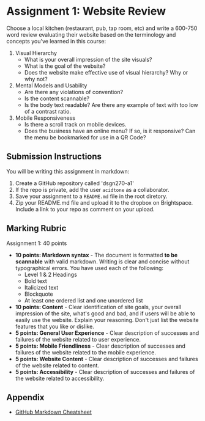 # Assignment 1: Website Review
Choose a local kitchen (restaurant, pub, tap room, etc) and write a 600-750 word review evaluating their website based on the terminology and concepts you've learned in this course:

1. Visual Hierarchy
    - What is your overall impression of the site visuals?
    - What is the goal of the website?
    - Does the website make effective use of visual hierarchy? Why or why not?
2. Mental Models and Usability
    - Are there any violations of convention?
    - Is the content scannable?
    - Is the body text readable? Are there any example of text with too low of a contrast ratio.
4. Mobile Responsiveness
    - Is there a scroll track on mobile devices.
    - Does the business have an online menu? If so, is it responsive? Can the menu be bookmarked for use in a QR Code?

## Submission Instructions
You will be writing this assignment in markdown:
1. Create a GitHub repository called 'dsgn270-a1'
2. If the repo is private, add the user `acidtone` as a collaborator.
3. Save your assignment to a `README.md` file in the root diretory.
4. Zip your README.md file and upload it to the dropbox on Brightspace. Include a link to your repo as comment on your upload.

## Marking Rubric
Assignment 1: 40 points
- **10 points: Markdown syntax** - The document is formatted **to be scannable** with valid markdown. Writing is clear and concise without typographical errors. You have used each of the following:
  - Level 1 & 2 Headings
  - Bold text
  - Italicized text
  - Blockquote
  - At least one ordered list and one unordered list
- **10 points: Content** - Clear identification of site goals, your overall impression of the site, what's good and bad, and if users will be able to easily use the website. Explain your reasoning. Don't just list the website features that you like or dislike.  
- **5 points: General User Experience** - Clear description of successes and failures of the website related to user experience.
- **5 points: Mobile Friendliness** - Clear description of successes and failures of the website related to the mobile experience.
- **5 points: Website Content** - Clear description of successes and failures of the website related to content.
- **5 points: Accessibility** - Clear description of successes and failures of the website related to accessibility.

## Appendix
- [GitHub Markdown Cheatsheet](https://github.com/adam-p/markdown-here/wiki/Markdown-Cheatsheet)